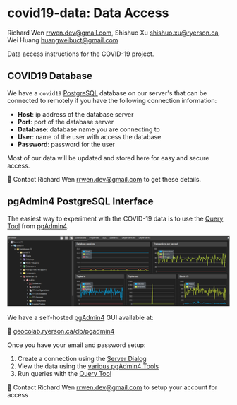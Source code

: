 # covid19-data: Data Access

Richard Wen rrwen.dev@gmail.com, Shishuo Xu shishuo.xu@ryerson.ca, Wei Huang huangweibuct@gmail.com

Data access instructions for the COVID-19 project.

## COVID19 Database

We have a `covid19` [PostgreSQL](https://www.postgresql.org/) database on our server's that can be connected to remotely if you have the following connection information:

* **Host**: ip address of the database server
* **Port**: port of the database server
* **Database**: database name you are connecting to
* **User**: name of the user with access the database
* **Password**: password for the user

Most of our data will be updated and stored here for easy and secure access.  
  
:email: Contact Richard Wen rrwen.dev@gmail.com to get these details.

## pgAdmin4 PostgreSQL Interface

The easiest way to experiment with the COVID-19 data is to use the [Query Tool](https://www.pgadmin.org/docs/pgadmin4/latest/query_tool.html) from [pgAdmin4](https://www.pgadmin.org/).

![Example of pgAdmin4 Interface](img/pgadmin4_example.png)

We have a self-hosted [pgAdmin4](https://www.pgadmin.org/) GUI available at:  
  
:link: [geocolab.ryerson.ca/db/pgadmin4](https://geocolab.ryerson.ca/db/pgadmin4) 

Once you have your email and password setup:

1. Create a connection using the [Server Dialog](https://www.pgadmin.org/docs/pgadmin4/latest/server_dialog.html)
2. View the data using the [various pgAdmin4 Tools](https://www.pgadmin.org/docs/pgadmin4/4.19/editgrid.html)
3. Run queries with the [Query Tool](https://www.pgadmin.org/docs/pgadmin4/latest/query_tool.html)

:email: Contact Richard Wen rrwen.dev@gmail.com to setup your account for access
